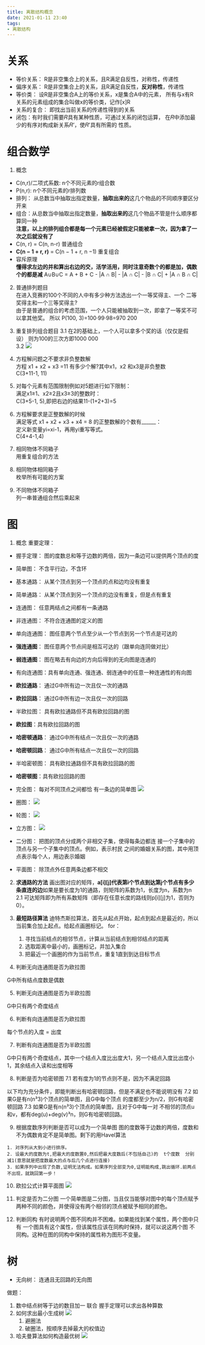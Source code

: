 ```yaml
---
title: 离散结构概念
date: 2021-01-11 23:40
tags:
- 离散结构
---
```

# 关系
- 等价关系： R是非空集合上的关系，且R满足自反性，对称性，传递性
- 偏序关系： R是非空集合上的关系，且R满足自反性，**反对称性**，传递性
- 等价类： 设R是非空集合A上的等价关系，x是集合A中的元素， 所有与x有R关系的元素组成的集合叫做x的等价类，记作[x]R
- 关系的复合： 即找出当前关系的传递性得到的关系
- 闭包：有时我们需要𝑅具有某种性质，可通过关系的闭包运算， 在𝑅中添加最少的有序对构成新关系𝑅’，使𝑅’具有所需的
性质。

# 组合数学  
1. 概念
- C(n,r)/二项式系数: n个不同元素的r组合数
- P(n,r): n个不同元素的r排列数
- 排列： 从总数当中抽取出指定数量，**抽取出来的**这几个物品的不同顺序要区分开来
- 组合：从总数当中抽取出指定数量，**抽取出来的**这几个物品不管是什么顺序都算同一种  
**注意，以上的排列组合都是每一个元素已经被假定只能被拿一次，因为拿了一次之后就没有了**
- C(n, r) = C(n, n-r) 普通组合
- **C(n − 1 + r, r)** = C(n − 1 + r, n −1) 重复组合
- 容斥原理  
**懂得求左边的并和算出右边的交，活学活用，同时注意奇数个的都是加，偶数个的都是减**
A∪B∪C = A + B + C - |A ∩ B| - |A ∩ C| - |B ∩ C| + |A ∩ B ∩ C|
2. 普通排列题目  
在进入竞赛的100个不同的人中有多少种方法选出一个一等奖得主、一个 二等奖得主和一个三等奖得主?  
由于是普通的组合的考虑范围，一个人只能被抽取到一次，即拿了一等奖不可以拿其他奖。
所以 P(100, 3)=100·99·98=970 200
  
3. 重复排列组合题目
3.1 在2的基础上，一个人可以拿多个奖的话（仅仅是假设）
则为100的三次方即1000 000  
3.2 ![](8.png)  

5. 方程解问题之不要求非负整数解  
方程
x1 + x2 + x3 =11  有多少个解?其中x1，x2 和x3是非负整数    
C(3+11-1, 11)  
6. 对每个元素有范围限制例如对5题进行如下限制：  
满足x1≥1、x2≥2且x3≥3的整数时：  
C(3+5-1, 5),即把右边的结果11-(1+2+3)=5  
7. 方程解要求是正整数解的时候  
满足等式 x1 + x2 + x3 + x4 = 8 的正整数解的个数有______：  
定义新变量yi=xi-1，再用yi重写等式。  
C(4+4-1,4)  
8. 相同物体不同箱子  
用重复组合的方法  
9. 相同物体相同箱子  
枚举所有可能的方案
10. 不同物体不同箱子  
列一串普通组合然后乘起来  

# 图
1. 概念
重要定理：
- 握手定理： 图的度数总和等于边数的两倍，因为一条边可以提供两个顶点的度
- 简单图： 不含平行边，不含环
- 基本通路： 从某个顶点到另一个顶点的点和边均没有重复
- 简单通路： 从某个顶点到另一个顶点的边没有重复，但是点有重复
- 连通图： 任意两结点之间都有一条通路
- 非连通图： 不符合连通图的定义的图
- 单向连通图： 图任意两个节点至少从一个节点到另一个节点是可达的
- **强连通图**： 图任意两个节点间是相互可达的（跟单向连同做对比）
- **弱连通图**： 图在略去有向边的方向后得到的无向图是连通的
- 有向连通图：具有单向连通、强连通、弱连通中的任意一种连通性的有向图
- **欧拉通路**： 通过G中所有边一次且仅一次的通路
- **欧拉回路**： 通过G中所有边一次且仅一次的回路
- 半欧拉图： 具有欧拉通路但不具有欧拉回路的图
- **欧拉图**：具有欧拉回路的图


- **哈密顿通路**： 通过G中所有结点一次且仅一次的通路
- **哈密顿回路**： 通过G中所有结点一次且仅一次的回路
- 半哈密顿图： 具有欧拉通路但不具有欧拉回路的图
- **哈密顿图**：具有欧拉回路的图

- 完全图： 
每对不同顶点之间都恰 有一条边的简单图
![](1.png)

- 圈图：
![](5.png)

- 轮图：
![](6.png)

- 立方图：
![](7.png)

- 二分图：
 把图的顶点分成两个非相交子集，使得每条边都连
接一个子集中的顶点与另一个子集中的顶点。例如，表示村民
之间的婚姻关系的图，其中用顶点表示每个人，用边表示婚姻
- 平面图： 除顶点外任意两条边都不相交
2. **求通路的方法**
画出图对应的矩阵，**a[i][j]代表第i个节点到达第j个节点有多少条直连的边**如果是要长度为1的通路，则矩阵的系数为1，长度为n，系数为n
2.1 可达矩阵即为所有系数矩阵（即存在任意长度的路线则p[i][j]为1，否则为0）。

3. **最短路径算法**
迪特杰斯拉算法，首先从起点开始，起点到起点是最近的，所以当前集合加上起点。给起点画圈标记。
for：
    1. 寻找当前结点的相邻节点，计算从当前结点到相邻结点的距离
    2. 选取距离中最小的，画圈标记，并加入集合
    3. 把最近一个画圈的作为当前节点，重复1直到到达目标节点

4. 判断无向连通图是否为欧拉图  

G中所有结点度数是偶数

5. 判断无向连通图是否为半欧拉图  

G中只有两个奇度结点

6. 判断有向连通图是否为欧拉图  

每个节点的入度 = 出度

7. 判断有向连通图是否为半欧拉图  

G中只有两个奇度结点，其中一个结点入度比出度大1，另一个结点入度比出度小1，其余结点入读和出度相等

8. 判断是否为哈密顿图
7.1 若有度为1的节点则不是，因为不满足回路

以下均为充分条件，即能判断出有哈密顿回路，但是不满足也不能说明没有
7.2  如果G是有n(n³3)个顶点的简单图，且G中每个顶点 的度都至少为n/2，则G有哈密顿回路
7.3 如果G是有n(n³3)个顶点的简单图，且对于G中每一对 不相邻的顶点u和v，都有deg(u)+deg(v)³n，则G有哈密顿回路。

9. 根据度数序列判断是否可以成为一个简单图
图的度数等于边数的两倍，度数和不为偶数肯定不是简单图。剩下的用Havel算法
```
1. 对序列从大到小进行排序。
2. 设最大的度数为t,把最大的度数置0,然后把最大度数后(不包括自己)的  t个度数  分别减1(意思就是把度数最大的点与后几个点进行连接)
3. 如果序列中出现了负数,证明无法构成。如果序列全部变为0,证明能构成,跳出循环.前两点不出现，就跳回第一步！
```

10. 欧拉公式计算平面图
![](4.png)

11. 判定是否为二分图
一个简单图是二分图，当且仅当能够对图中的每个顶点赋予 两种不同的颜色，并使得没有两个相邻的顶点被赋予相同的颜色。 

12. 判断同构
 有时说明两个图不同构并不困难。如果能找到某个属性，两个图中只有
一个图具有这个属性，但该属性应该在同构时保持，就可以说这两个图 不同构。这种在图的同构中保持的属性称为图形不变量。

# 树
- 无向树： 连通且无回路的无向图




做题：
1. 数中结点树等于边的数目加一 联合 握手定理可以求出各种算数
2. 如何求出最小生成树
![](2.png)
    1. 避圈法
    2. 破圈法，按顺序去掉最大的权值边
3. 哈夫曼算法如何构造最优树
![](3.png)

